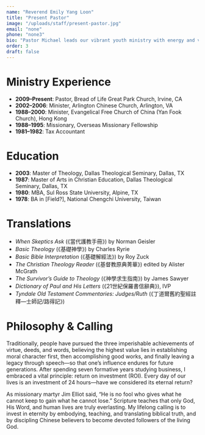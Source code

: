 ```yaml
---
name: "Reverend Emily Yang Loon"
title: "Present Pastor"
image: "/uploads/staff/present-pastor.jpg"
email: "none"
phone: "none3"
bio: "Pastor Michael leads our vibrant youth ministry with energy and vision, helping young people discover their identity in Christ."
order: 3
draft: false
---
```


# Ministry Experience

* **2009–Present**: Pastor, Bread of Life Great Park Church, Irvine, CA
* **2002–2006**: Minister, Arlington Chinese Church, Arlington, VA
* **1988–2000**: Minister, Evangelical Free Church of China (Yan Fook Church), Hong Kong
* **1988–1995**: Missionary, Overseas Missionary Fellowship
* **1981–1982**: Tax Accountant

# Education

* **2003**: Master of Theology, Dallas Theological Seminary, Dallas, TX
* **1987**: Master of Arts in Christian Education, Dallas Theological Seminary, Dallas, TX
* **1980**: MBA, Sul Ross State University, Alpine, TX
* **1978**: BA in \[Field?], National Chengchi University, Taiwan

# Translations

* *When Skeptics Ask* (《當代護教手冊》) by Norman Geisler
* *Basic Theology* (《基礎神學》) by Charles Ryrie
* *Basic Bible Interpretation* (《基礎解經法》) by Roy Zuck
* *The Christian Theology Reader* (《基督教原典菁華》) edited by Alister McGrath
* *The Survivor’s Guide to Theology* (《神學求生指南》) by James Sawyer
* *Dictionary of Paul and His Letters* (《21世紀保羅書信辭典》), IVP
* *Tyndale Old Testament Commentaries: Judges/Ruth* (《丁道爾舊約聖經註釋—士師記/路得記》)

# Philosophy & Calling

Traditionally, people have pursued the three imperishable achievements of virtue, deeds, and words, believing the highest value lies in establishing moral character first, then accomplishing good works, and finally leaving a legacy through speech—so that one’s influence endures for future generations. After spending seven formative years studying business, I embraced a vital principle: return on investment (ROI). Every day of our lives is an investment of 24 hours—have we considered its eternal return?

As missionary martyr Jim Elliot said, “He is no fool who gives what he cannot keep to gain what he cannot lose.” Scripture teaches that only God, His Word, and human lives are truly everlasting. My lifelong calling is to invest in eternity by embodying, teaching, and translating biblical truth, and by discipling Chinese believers to become devoted followers of the living God.
